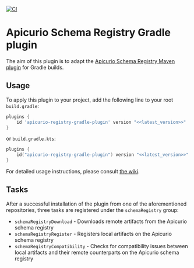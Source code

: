 [![CI](https://github.com/dmuharemagic/apicurio-registry-gradle-plugin/actions/workflows/push.yml/badge.svg?branch=main)](https://github.com/dmuharemagic/apicurio-registry-gradle-plugin/actions/workflows/push.yml)

# Apicurio Schema Registry Gradle plugin

The aim of this plugin is to adapt
the [Apicurio Schema Registry Maven plugin](https://www.apicur.io/registry/docs/apicurio-registry/1.3.3.Final/getting-started/assembly-managing-registry-artifacts-maven.html)
for Gradle builds.

## Usage

To apply this plugin to your project, add the following line to your root `build.gradle`:

```groovy
plugins {
    id 'apicurio-registry-gradle-plugin' version "<<latest_version>>"
}
```

or `build.gradle.kts`:

```kotlin
plugins {
    id("apicurio-registry-gradle-plugin") version "<<latest_version>>"
}
```

For detailed usage instructions, please consult [the wiki]().

## Tasks

After a successful installation of the plugin from one of the aforementioned repositories, three tasks are registered
under the `schemaRegistry` group:

* `schemaRegistryDownload` - Downloads remote artifacts from the Apicurio schema registry
* `schemaRegistryRegister` - Registers local artifacts on the Apicurio schema registry
* `schemaRegistryCompatibility` - Checks for compatibility issues between local artifacts and their remote counterparts
  on the Apicurio schema registry
